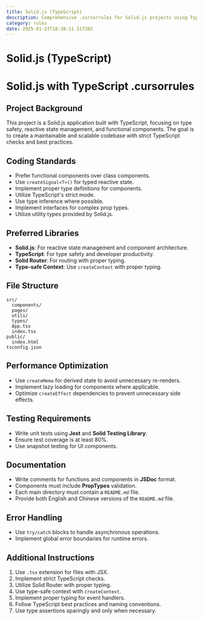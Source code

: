 ```yaml
---
title: Solid.js (TypeScript)
description: Comprehensive .cursorrules for Solid.js projects using TypeScript, including best practices, folder structure, and coding standards.
category: rules
date: 2025-01-23T18:39:11.517382
---
```



# Solid.js (TypeScript)

# Solid.js with TypeScript .cursorrules

## Project Background
This project is a Solid.js application built with TypeScript, focusing on type safety, reactive state management, and functional components. The goal is to create a maintainable and scalable codebase with strict TypeScript checks and best practices.

## Coding Standards
- Prefer functional components over class components.
- Use `createSignal<T>()` for typed reactive state.
- Implement proper type definitions for components.
- Utilize TypeScript's strict mode.
- Use type inference where possible.
- Implement interfaces for complex prop types.
- Utilize utility types provided by Solid.js.

## Preferred Libraries
- **Solid.js**: For reactive state management and component architecture.
- **TypeScript**: For type safety and developer productivity.
- **Solid Router**: For routing with proper typing.
- **Type-safe Context**: Use `createContext` with proper typing.

## File Structure
```
src/
  components/
  pages/
  utils/
  types/
  App.tsx
  index.tsx
public/
  index.html
tsconfig.json
```

## Performance Optimization
- Use `createMemo` for derived state to avoid unnecessary re-renders.
- Implement lazy loading for components where applicable.
- Optimize `createEffect` dependencies to prevent unnecessary side effects.

## Testing Requirements
- Write unit tests using **Jest** and **Solid Testing Library**.
- Ensure test coverage is at least 80%.
- Use snapshot testing for UI components.

## Documentation
- Write comments for functions and components in **JSDoc** format.
- Components must include **PropTypes** validation.
- Each main directory must contain a `README.md` file.
- Provide both English and Chinese versions of the `README.md` file.

## Error Handling
- Use `try/catch` blocks to handle asynchronous operations.
- Implement global error boundaries for runtime errors.

## Additional Instructions
1. Use `.tsx` extension for files with JSX.
2. Implement strict TypeScript checks.
3. Utilize Solid Router with proper typing.
4. Use type-safe context with `createContext`.
5. Implement proper typing for event handlers.
6. Follow TypeScript best practices and naming conventions.
7. Use type assertions sparingly and only when necessary.

